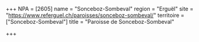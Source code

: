 +++
NPA = [2605]
name = "Sonceboz-Sombeval"
region = "Erguël"
site = "https://www.referguel.ch/paroisses/sonceboz-sombeval/"
territoire = ["Sonceboz-Sombeval"]
title = "Paroisse de Sonceboz-Sombeval"

+++
